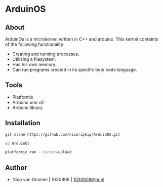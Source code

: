 # ArduinOS


## About
ArduinOs is a microkernel written in C++ and arduino. This kernel containts of the following functionality:
- Creating and running processes.
- Utilizing a filesystem.
- Has his own memory.
- Can run programs created in its specific byte code language.


## Tools
- Platformio
- Arduino uno v3
- Arduino library


## Installation
```bash
git clone https://github.com/nicoripkip/ArduinOS.git
```

```bash
cd ArduinOs
```

```bash
platformio run --target=upload
```


## Author
- Nico van Ommen | 1030808 | 1030808@hr.nl
